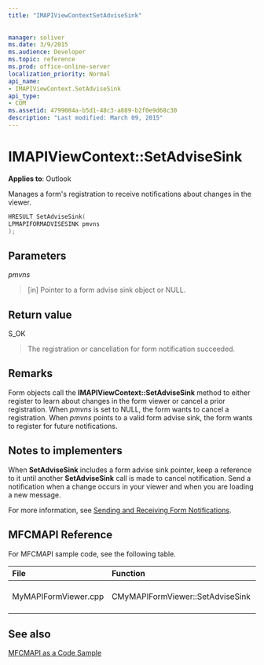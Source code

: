 ```yaml
---
title: "IMAPIViewContextSetAdviseSink"
 
 
manager: soliver
ms.date: 3/9/2015
ms.audience: Developer
ms.topic: reference
ms.prod: office-online-server
localization_priority: Normal
api_name:
- IMAPIViewContext.SetAdviseSink
api_type:
- COM
ms.assetid: 4799084a-b5d1-48c3-a889-b2f0e9d68c30
description: "Last modified: March 09, 2015"
---
```


# IMAPIViewContext::SetAdviseSink

  
  
**Applies to**: Outlook 
  
Manages a form's registration to receive notifications about changes in the viewer. 
  
```cpp
HRESULT SetAdviseSink(
LPMAPIFORMADVISESINK pmvns
);
```

## Parameters

 _pmvns_
  
> [in] Pointer to a form advise sink object or NULL.
    
## Return value

S_OK 
  
> The registration or cancellation for form notification succeeded.
    
## Remarks

Form objects call the **IMAPIViewContext::SetAdviseSink** method to either register to learn about changes in the form viewer or cancel a prior registration. When  _pmvns_ is set to NULL, the form wants to cancel a registration. When  _pmvns_ points to a valid form advise sink, the form wants to register for future notifications. 
  
## Notes to implementers

When **SetAdviseSink** includes a form advise sink pointer, keep a reference to it until another **SetAdviseSink** call is made to cancel notification. Send a notification when a change occurs in your viewer and when you are loading a new message. 
  
For more information, see [Sending and Receiving Form Notifications](sending-and-receiving-form-notifications.md).
  
## MFCMAPI Reference

For MFCMAPI sample code, see the following table.
  
|**File**|**Function**|**Comment**|
|:-----|:-----|:-----|
|MyMAPIFormViewer.cpp  <br/> |CMyMAPIFormViewer::SetAdviseSink  <br/> |MFCMAPI implements the **IMAPIViewContext::SetAdviseSink** method in this function.  <br/> |
   
## See also



[MFCMAPI as a Code Sample](mfcmapi-as-a-code-sample.md)

